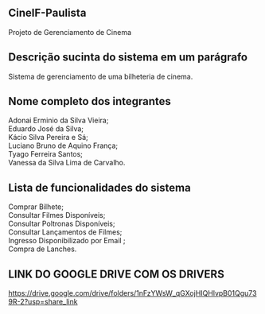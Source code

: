 
## CineIF-Paulista <br>
Projeto de Gerenciamento de Cinema

## Descrição sucinta do sistema em um parágrafo
Sistema de gerenciamento de uma bilheteria de cinema.

## Nome completo dos integrantes<br>
Adonai Erminio da Silva Vieira; <br>
Eduardo José da Silva; <br>
Kácio Silva Pereira e Sá; <br>
Luciano Bruno de Aquino França; <br>
Tyago Ferreira Santos; <br>
Vanessa da Silva Lima de Carvalho.

## Lista de funcionalidades do sistema<br>
Comprar Bilhete; <br>
Consultar Filmes Disponíveis; <br>
Consultar Poltronas Disponíveis; <br>
Consultar Lançamentos de Filmes; <br>
Ingresso Disponibilizado por Email ;<br>
Compra de Lanches.<br>

## LINK DO GOOGLE DRIVE COM OS DRIVERS <br>
https://drive.google.com/drive/folders/1nFzYWsW_qGXojHIQHlvpB01Qgu739R-2?usp=share_link
